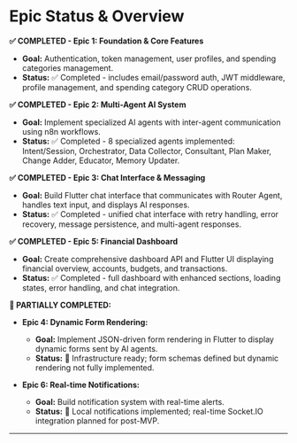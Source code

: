# Epic Status & Overview

**✅ COMPLETED - Epic 1: Foundation & Core Features**
*   **Goal:** Authentication, token management, user profiles, and spending categories management.
*   **Status:** ✅ Completed - includes email/password auth, JWT middleware, profile management, and spending category CRUD operations.

**✅ COMPLETED - Epic 2: Multi-Agent AI System**
*   **Goal:** Implement specialized AI agents with inter-agent communication using n8n workflows.
*   **Status:** ✅ Completed - 8 specialized agents implemented: Intent/Session, Orchestrator, Data Collector, Consultant, Plan Maker, Change Adder, Educator, Memory Updater.

**✅ COMPLETED - Epic 3: Chat Interface & Messaging**
*   **Goal:** Build Flutter chat interface that communicates with Router Agent, handles text input, and displays AI responses.
*   **Status:** ✅ Completed - unified chat interface with retry handling, error recovery, message persistence, and multi-agent responses.

**✅ COMPLETED - Epic 5: Financial Dashboard**
*   **Goal:** Create comprehensive dashboard API and Flutter UI displaying financial overview, accounts, budgets, and transactions.
*   **Status:** ✅ Completed - full dashboard with enhanced sections, loading states, error handling, and chat integration.

**🚧 PARTIALLY COMPLETED:**

*   **Epic 4: Dynamic Form Rendering:**
    *   **Goal:** Implement JSON-driven form rendering in Flutter to display dynamic forms sent by AI agents.
    *   **Status:** 🚧 Infrastructure ready; form schemas defined but dynamic rendering not fully implemented.

*   **Epic 6: Real-time Notifications:**
    *   **Goal:** Build notification system with real-time alerts.
    *   **Status:** 🚧 Local notifications implemented; real-time Socket.IO integration planned for post-MVP.

---
